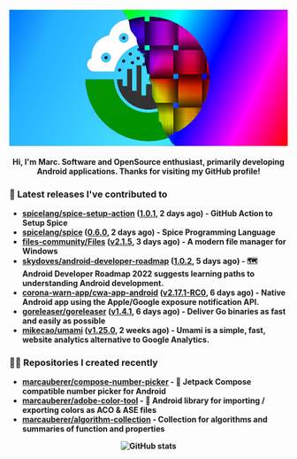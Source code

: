 <p align="center">
	<img src="https://raw.githubusercontent.com/marcauberer/marcauberer/master/images/frontpage-image.jpg">
	<br><br>
	<b>Hi, I'm Marc. Software and OpenSource enthusiast, primarily developing Android applications. Thanks for visiting my GitHub profile!
</p>

### 🚀 Latest releases I've contributed to


- [spicelang/spice-setup-action](https://github.com/spicelang/spice-setup-action) ([1.0.1](https://github.com/spicelang/spice-setup-action/releases/tag/1.0.1), 2 days ago) - GitHub Action to Setup Spice 
- [spicelang/spice](https://github.com/spicelang/spice) ([0.6.0](https://github.com/spicelang/spice/releases/tag/0.6.0), 2 days ago) - Spice Programming Language
- [files-community/Files](https://github.com/files-community/Files) ([v2.1.5](https://github.com/files-community/Files/releases/tag/v2.1.5), 3 days ago) - A modern file manager for Windows
- [skydoves/android-developer-roadmap](https://github.com/skydoves/android-developer-roadmap) ([1.0.2](https://github.com/skydoves/android-developer-roadmap/releases/tag/1.0.2), 5 days ago) - 🗺 Android Developer Roadmap 2022 suggests learning paths to understanding Android development.
- [corona-warn-app/cwa-app-android](https://github.com/corona-warn-app/cwa-app-android) ([v2.17.1-RC0](https://github.com/corona-warn-app/cwa-app-android/releases/tag/v2.17.1-RC0), 6 days ago) - Native Android app using the Apple/Google exposure notification API.
- [goreleaser/goreleaser](https://github.com/goreleaser/goreleaser) ([v1.4.1](https://github.com/goreleaser/goreleaser/releases/tag/v1.4.1), 6 days ago) - Deliver Go binaries as fast and easily as possible
- [mikecao/umami](https://github.com/mikecao/umami) ([v1.25.0](https://github.com/mikecao/umami/releases/tag/v1.25.0), 2 weeks ago) - Umami is a simple, fast, website analytics alternative to Google Analytics.

### 👨‍💻 Repositories I created recently
- [marcauberer/compose-number-picker](https://github.com/marcauberer/compose-number-picker) - 🔢 Jetpack Compose compatible number picker for Android
- [marcauberer/adobe-color-tool](https://github.com/marcauberer/adobe-color-tool) - 🎨 Android library for importing / exporting colors as ACO &amp; ASE files
- [marcauberer/algorithm-collection](https://github.com/marcauberer/algorithm-collection) - Collection for algorithms and summaries of function and properties

<p align="center">
	<img src="https://github-readme-stats.vercel.app/api?username=marcauberer&show_icons=true&theme=dark" alt="GitHub stats">
</p>
